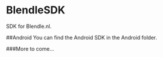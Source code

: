 # BlendleSDK
SDK for Blendle.nl.

##Android
You can find the Android SDK in the Android folder.

###More to come...

